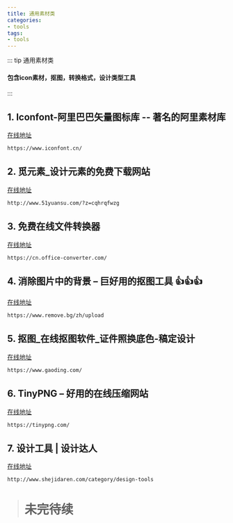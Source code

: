 ```yaml
---
title: 通用素材类
categories:
- tools
tags:
- tools
---
```


::: tip 通用素材类
#### 包含icon素材，抠图，转换格式，设计类型工具
:::
## 1. Iconfont-阿里巴巴矢量图标库 -- 著名的阿里素材库
[在线地址](https://www.iconfont.cn/)
``` html
https://www.iconfont.cn/
```
## 2. 觅元素_设计元素的免费下载网站
[在线地址](http://www.51yuansu.com/?z=cqhrqfwzg)
``` html
http://www.51yuansu.com/?z=cqhrqfwzg
```
## 3. 免费在线文件转换器
[在线地址](https://cn.office-converter.com/)
``` html
https://cn.office-converter.com/
```
## 4. 消除图片中的背景 – 巨好用的抠图工具 :+1::+1::+1:
[在线地址](https://www.remove.bg/zh/upload)
``` html
https://www.remove.bg/zh/upload
```
## 5. 抠图_在线抠图软件_证件照换底色-稿定设计
[在线地址](https://www.gaoding.com)
``` html
https://www.gaoding.com/
```
## 6. TinyPNG – 好用的在线压缩网站
[在线地址](https://tinypng.com/)
``` html
https://tinypng.com/
```

## 7. 设计工具 | 设计达人
[在线地址](http://www.shejidaren.com/category/design-tools)
``` html
http://www.shejidaren.com/category/design-tools
```

> # 未完待续